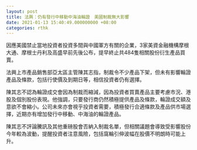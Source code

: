 ```yaml
---
layout: post
title: 法興：仍有發行中移動中海油輪證　美國制裁無大影響
date: 2021-01-13 15:40:49.000000000 +08:00
categories: rthk
---
```


因應美國禁止當地投資者投資多間與中國軍方有關的企業，3家美資金融機構摩根大通、摩根士丹利及高盛早前先後公布，提早終止共484隻相關股份衍生產品買賣。

法興上市產品銷售部亞太區主管陳其志指，制裁令不少產品下架，但未有影響輪證產品及條款，包括行使價及到期日等，相信投資者仍有選擇。

陳其志不認為輪證成交會因為制裁而縮減，因為投資者買賣產品主要考慮市況、港股及個別股份表現。他強調，只要發行商仍然積極提供產品及條款，輪證成交額及意欲不會縮小。公司未來亦會視乎投資者需要，積極發行合適條款及產品供市場選擇，近期亦有增加發行中移動、中海油的輪證產品。

陳其志不評論騰訊及其他重磅股會否納入制裁名單，但相關議題會導致受影響股份今年較為波動，提醒投資者注意風險，包括窩輪引伸波幅在股價不明朗時可能上升。
